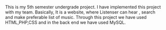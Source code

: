 This is my 5th semester undergrade project. I have implemented this project with my team. 
Basically, It is a website, where Listenser can hear , search and make preferable list of music.
Through this project we have used HTML,PHP,CSS and in the back end we have used MySQL.
